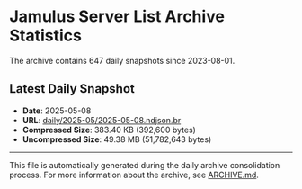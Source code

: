 # Jamulus Server List Archive Statistics

The archive contains 647 daily snapshots since 2023-08-01.

## Latest Daily Snapshot

- **Date**: 2025-05-08
- **URL**: [daily/2025-05/2025-05-08.ndjson.br](https://jamulus-archive.ap-south-1.linodeobjects.com/main/daily/2025-05/2025-05-08.ndjson.br)
- **Compressed Size**: 383.40 KB (392,600 bytes)
- **Uncompressed Size**: 49.38 MB (51,782,643 bytes)

---

This file is automatically generated during the daily archive consolidation process.
For more information about the archive, see [ARCHIVE.md](ARCHIVE.md).
